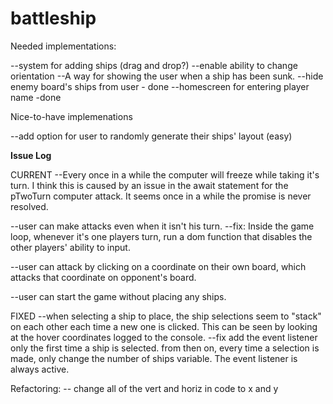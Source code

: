 # battleship

Needed implementations:

--system for adding ships (drag and drop?)
    --enable ability to change orientation
--A way for showing the user when a ship has been sunk.
--hide enemy board's ships from user - done 
--homescreen for entering player name -done 

Nice-to-have implemenations

--add option for user to randomly generate their ships' layout (easy)








**Issue Log**

CURRENT
--Every once in a while the computer will freeze while taking it's turn.
    I think this is caused by an issue in the await statement for the pTwoTurn computer attack. It seems once in a while the promise is never resolved.

--user can make attacks even when it isn't his turn.
    --fix: Inside the game loop, whenever it's one players turn, run a dom function that disables the other players' ability to input.

--user can attack by clicking on a coordinate on their own board, which attacks that coordinate on opponent's board.

--user can start the game without placing any ships.

FIXED
--when selecting a ship to place, the ship selections seem to "stack" on each other each time a new one is clicked. This can be seen by looking at the hover coordinates logged to the console.
    --fix
        add the event listener only the first time a ship is selected.
        from then on, every time a selection is made, only change the number of ships variable. The event listener is always active.



Refactoring:
-- change all of the vert and horiz in code to x and y

